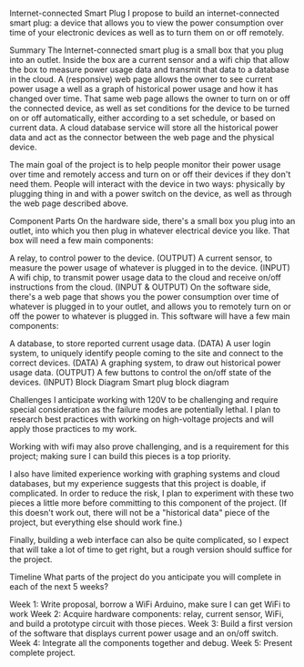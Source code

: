 Internet-connected Smart Plug
I propose to build an internet-connected smart plug: a device that allows you to view the power consumption over time of your electronic devices as well as to turn them on or off remotely.

Summary
The Internet-connected smart plug is a small box that you plug into an outlet. Inside the box are a current sensor and a wifi chip that allow the box to measure power usage data and transmit that data to a database in the cloud. A (responsive) web page allows the owner to see current power usage a well as a graph of historical power usage and how it has changed over time. That same web page allows the owner to turn on or off the connected device, as well as set conditions for the device to be turned on or off automatically, either according to a set schedule, or based on current data. A cloud database service will store all the historical power data and act as the connector between the web page and the physical device.

The main goal of the project is to help people monitor their power usage over time and remotely access and turn on or off their devices if they don't need them. People will interact with the device in two ways: physically by plugging thing in and with a power switch on the device, as well as through the web page described above.

Component Parts
On the hardware side, there's a small box you plug into an outlet, into which you then plug in whatever electrical device you like. That box will need a few main components:

A relay, to control power to the device. (OUTPUT)
A current sensor, to measure the power usage of whatever is plugged in to the device. (INPUT)
A wifi chip, to transmit power usage data to the cloud and receive on/off instructions from the cloud. (INPUT & OUTPUT)
On the software side, there's a web page that shows you the power consumption over time of whatever is plugged in to your outlet, and allows you to remotely turn on or off the power to whatever is plugged in. This software will have a few main components:

A database, to store reported current usage data. (DATA)
A user login system, to uniquely identify people coming to the site and connect to the correct devices. (DATA)
A graphing system, to draw out historical power usage data. (OUTPUT)
A few buttons to control the on/off state of the devices. (INPUT)
Block Diagram
Smart plug block diagram

Challenges
I anticipate working with 120V to be challenging and require special consideration as the failure modes are potentially lethal. I plan to research best practices with working on high-voltage projects and will apply those practices to my work.

Working with wifi may also prove challenging, and is a requirement for this project; making sure I can build this pieces is a top priority.

I also have limited experience working with graphing systems and cloud databases, but my experience suggests that this project is doable, if complicated. In order to reduce the risk, I plan to experiment with these two pieces a little more before committing to this component of the project. (If this doesn't work out, there will not be a "historical data" piece of the project, but everything else should work fine.)

Finally, building a web interface can also be quite complicated, so I expect that will take a lot of time to get right, but a rough version should suffice for the project.

Timeline
What parts of the project do you anticipate you will complete in each of the next 5 weeks?

Week 1: Write proposal, borrow a WiFi Arduino, make sure I can get WiFi to work
Week 2: Acquire hardware components: relay, current sensor, WiFi, and build a prototype circuit with those pieces.
Week 3: Build a first version of the software that displays current power usage and an on/off switch.
Week 4: Integrate all the components together and debug.
Week 5: Present complete project.
